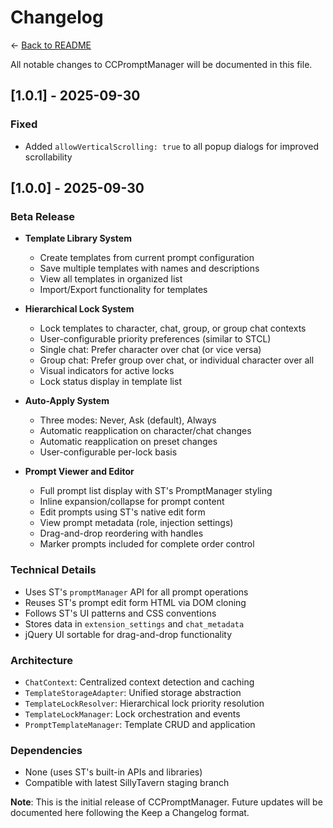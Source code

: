 # Changelog

← [Back to README](README.md)

All notable changes to CCPromptManager will be documented in this file.

## [1.0.1] - 2025-09-30

### Fixed
- Added `allowVerticalScrolling: true` to all popup dialogs for improved scrollability

## [1.0.0] - 2025-09-30

### Beta Release
- **Template Library System**
  - Create templates from current prompt configuration
  - Save multiple templates with names and descriptions
  - View all templates in organized list
  - Import/Export functionality for templates

- **Hierarchical Lock System**
  - Lock templates to character, chat, group, or group chat contexts
  - User-configurable priority preferences (similar to STCL)
  - Single chat: Prefer character over chat (or vice versa)
  - Group chat: Prefer group over chat, or individual character over all
  - Visual indicators for active locks
  - Lock status display in template list

- **Auto-Apply System**
  - Three modes: Never, Ask (default), Always
  - Automatic reapplication on character/chat changes
  - Automatic reapplication on preset changes
  - User-configurable per-lock basis

- **Prompt Viewer and Editor**
  - Full prompt list display with ST's PromptManager styling
  - Inline expansion/collapse for prompt content
  - Edit prompts using ST's native edit form
  - View prompt metadata (role, injection settings)
  - Drag-and-drop reordering with handles
  - Marker prompts included for complete order control

### Technical Details
- Uses ST's `promptManager` API for all prompt operations
- Reuses ST's prompt edit form HTML via DOM cloning
- Follows ST's UI patterns and CSS conventions
- Stores data in `extension_settings` and `chat_metadata`
- jQuery UI sortable for drag-and-drop functionality

### Architecture
- `ChatContext`: Centralized context detection and caching
- `TemplateStorageAdapter`: Unified storage abstraction
- `TemplateLockResolver`: Hierarchical lock priority resolution
- `TemplateLockManager`: Lock orchestration and events
- `PromptTemplateManager`: Template CRUD and application

### Dependencies
- None (uses ST's built-in APIs and libraries)
- Compatible with latest SillyTavern staging branch

**Note**: This is the initial release of CCPromptManager. Future updates will be documented here following the Keep a Changelog format.